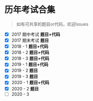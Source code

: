 # 历年考试合集

> 如有可共享的题目or代码，欢迎Issues

- [x] 2017 期中考试 **题目+代码**
- [x] 2017 期末考试 **题目**
- [x] 2018 - 1 **题目+代码**
- [x] 2018 - 2 **题目+代码**
- [x] 2018 - 3 **题目+代码**
- [x] 2019 - 1 **题目+代码**
- [x] 2019 - 2 **题目**
- [x] 2019 - 3 **题目**
- [x] 2020 - 1 **题目+代码**
- [x] 2020 - 2 **题目**
- [ ] 2020 - 3